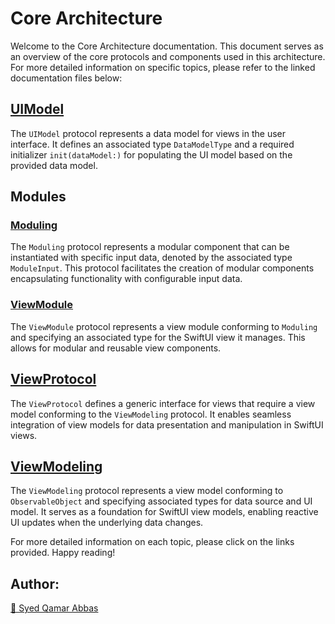 # Core Architecture

Welcome to the Core Architecture documentation. This document serves as an overview of the core protocols and components used in this architecture. For more detailed information on specific topics, please refer to the linked documentation files below:

## [UIModel](Documentation/UIModel.md)
The `UIModel` protocol represents a data model for views in the user interface. It defines an associated type `DataModelType` and a required initializer `init(dataModel:)` for populating the UI model based on the provided data model.

## Modules

### [Moduling](Documentation/Module.md)
The `Moduling` protocol represents a modular component that can be instantiated with specific input data, denoted by the associated type `ModuleInput`. This protocol facilitates the creation of modular components encapsulating functionality with configurable input data.

### [ViewModule](Documentation/ViewModule.md)
The `ViewModule` protocol represents a view module conforming to `Moduling` and specifying an associated type for the SwiftUI view it manages. This allows for modular and reusable view components.

## [ViewProtocol](Documentation/View.md)
The `ViewProtocol` defines a generic interface for views that require a view model conforming to the `ViewModeling` protocol. It enables seamless integration of view models for data presentation and manipulation in SwiftUI views.

## [ViewModeling](Documentation/ViewModel.md)
The `ViewModeling` protocol represents a view model conforming to `ObservableObject` and specifying associated types for data source and UI model. It serves as a foundation for SwiftUI view models, enabling reactive UI updates when the underlying data changes.

For more detailed information on each topic, please click on the links provided. Happy reading!

## Author:
[🔗 Syed Qamar Abbas](https://www.linkedin.com/in/syed-qamar-abbas-2b23b794/)
